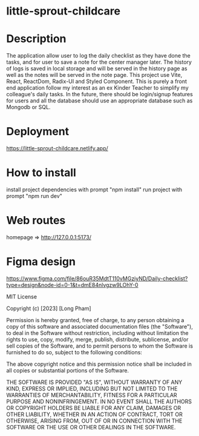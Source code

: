 # little-sprout-childcare

# Description 
The application allow user to log the daily checklist as they have done the tasks, and for user to save a note for the center manager later. The history of logs is saved in local storage and will be served in the history page as well as the notes will be served in the note page.
This project use Vite, React, ReactDom, Radix-UI and Styled Component. This is purely a front end application follow my interest as an ex Kinder Teacher to simplify my colleague's daily tasks.
In the future, there should be login/signup features for users and all the database should use an appropriate database such as Mongodb or SQL.

# Deployment
https://little-sprout-childcare.netlify.app/

# How to install
install project dependencies with prompt "npm install"
run project with prompt "npm run dev"

# Web routes
homepage =>  http://127.0.0.1:5173/

# Figma design 
https://www.figma.com/file/86ouR35MdtT110vMGziyND/Daily-checklist?type=design&node-id=0-1&t=dmE84nlvgzw9LOhY-0


MIT License

Copyright (c) [2023] [Long Pham]

Permission is hereby granted, free of charge, to any person obtaining a copy
of this software and associated documentation files (the "Software"), to deal
in the Software without restriction, including without limitation the rights
to use, copy, modify, merge, publish, distribute, sublicense, and/or sell
copies of the Software, and to permit persons to whom the Software is
furnished to do so, subject to the following conditions:

The above copyright notice and this permission notice shall be included in all
copies or substantial portions of the Software.

THE SOFTWARE IS PROVIDED "AS IS", WITHOUT WARRANTY OF ANY KIND, EXPRESS OR
IMPLIED, INCLUDING BUT NOT LIMITED TO THE WARRANTIES OF MERCHANTABILITY,
FITNESS FOR A PARTICULAR PURPOSE AND NONINFRINGEMENT. IN NO EVENT SHALL THE
AUTHORS OR COPYRIGHT HOLDERS BE LIABLE FOR ANY CLAIM, DAMAGES OR OTHER
LIABILITY, WHETHER IN AN ACTION OF CONTRACT, TORT OR OTHERWISE, ARISING FROM,
OUT OF OR IN CONNECTION WITH THE SOFTWARE OR THE USE OR OTHER DEALINGS IN THE
SOFTWARE.
